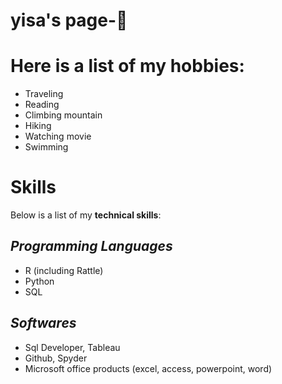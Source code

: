 # yisa's page-:sparkling_heart:


# Here is a list of my hobbies:
- Traveling
- Reading
- Climbing mountain
- Hiking
- Watching movie
- Swimming
# Skills

Below is a list of my **technical skills**:

## _Programming Languages_
- R (including Rattle)
- Python
- SQL

## _Softwares_
- Sql Developer, Tableau
- Github, Spyder
- Microsoft office products (excel, access, powerpoint, word)

